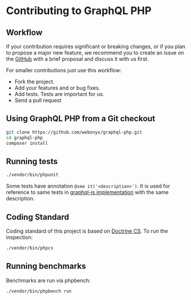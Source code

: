 # Contributing to GraphQL PHP

## Workflow

If your contribution requires significant or breaking changes, or if you plan to propose a major new feature,
we recommend you to create an issue on the [GitHub](https://github.com/webonyx/graphql-php/issues) with
a brief proposal and discuss it with us first.

For smaller contributions just use this workflow:

* Fork the project.
* Add your features and or bug fixes.
* Add tests. Tests are important for us.
* Send a pull request

## Using GraphQL PHP from a Git checkout
```sh
git clone https://github.com/webonyx/graphql-php.git
cd graphql-php
composer install
```

## Running tests
```sh
./vendor/bin/phpunit
```

Some tests have annotation `@see it('<description>')`. It is used for reference to same tests in [graphql-js implementation](https://github.com/graphql/graphql-js) with the same description.

## Coding Standard
Coding standard of this project is based on [Doctrine CS](https://github.com/doctrine/coding-standard). To run the inspection:

```sh
./vendor/bin/phpcs
```

## Running benchmarks

Benchmarks are run via phpbench:

```sh
./vendor/bin/phpbench run
```
